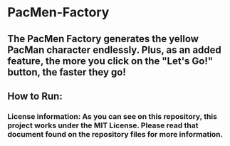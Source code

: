 # PacMen-Factory
## The PacMen Factory generates the yellow PacMan character endlessly. Plus, as an added feature, the more you click on the "Let's Go!" button, the faster they go!
## How to Run: 
### License information: As you can see on this repository, this project works under the MIT License. Please read that document found on the repository files for more information.
